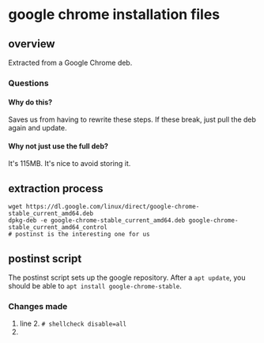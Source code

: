 # google chrome installation files

## overview

Extracted from a Google Chrome deb.

### Questions

#### Why do this?

Saves us from having to rewrite these steps. If these break, just pull the deb again and update.

#### Why not just use the full deb?

It's 115MB. It's nice to avoid storing it.

## extraction process

```
wget https://dl.google.com/linux/direct/google-chrome-stable_current_amd64.deb
dpkg-deb -e google-chrome-stable_current_amd64.deb google-chrome-stable_current_amd64_control
# postinst is the interesting one for us
```

## postinst script

The postinst script sets up the google repository. After a `apt update`, you should
be able to `apt install google-chrome-stable`.

### Changes made

1. line 2. `# shellcheck disable=all`
2.
